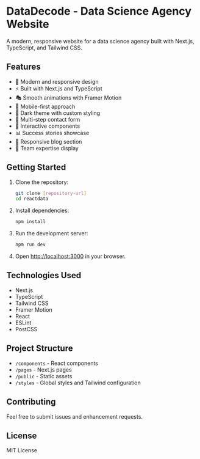 # DataDecode - Data Science Agency Website

A modern, responsive website for a data science agency built with Next.js, TypeScript, and Tailwind CSS.

## Features

- 🎨 Modern and responsive design
- ⚡ Built with Next.js and TypeScript
- 🎭 Smooth animations with Framer Motion
- 📱 Mobile-first approach
- 🌙 Dark theme with custom styling
- 📝 Multi-step contact form
- 🔄 Interactive components
- 📊 Success stories showcase
- 📱 Responsive blog section
- 🤝 Team expertise display

## Getting Started

1. Clone the repository:

   ```bash
   git clone [repository-url]
   cd reactdata
   ```

2. Install dependencies:

   ```bash
   npm install
   ```

3. Run the development server:

   ```bash
   npm run dev
   ```

4. Open [http://localhost:3000](http://localhost:3000) in your browser.

## Technologies Used

- Next.js
- TypeScript
- Tailwind CSS
- Framer Motion
- React
- ESLint
- PostCSS

## Project Structure

- `/components` - React components
- `/pages` - Next.js pages
- `/public` - Static assets
- `/styles` - Global styles and Tailwind configuration

## Contributing

Feel free to submit issues and enhancement requests.

## License

MIT License
